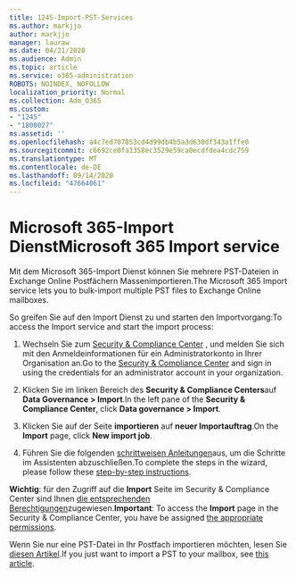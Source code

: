 ```yaml
---
title: 1245-Import-PST-Services
ms.author: markjjo
author: markjjo
manager: lauraw
ms.date: 04/21/2020
ms.audience: Admin
ms.topic: article
ms.service: o365-administration
ROBOTS: NOINDEX, NOFOLLOW
localization_priority: Normal
ms.collection: Adm_O365
ms.custom:
- "1245"
- "1800027"
ms.assetid: ''
ms.openlocfilehash: a4c7ed707853cd4d99db4b5a3d630df343a1ffe0
ms.sourcegitcommit: c6692ce0fa1358ec3529e59ca0ecdfdea4cdc759
ms.translationtype: MT
ms.contentlocale: de-DE
ms.lasthandoff: 09/14/2020
ms.locfileid: "47664061"
---
```

# <a name="microsoft-365-import-service"></a><span data-ttu-id="fd68f-102">Microsoft 365-Import Dienst</span><span class="sxs-lookup"><span data-stu-id="fd68f-102">Microsoft 365 Import service</span></span>

<span data-ttu-id="fd68f-103">Mit dem Microsoft 365-Import Dienst können Sie mehrere PST-Dateien in Exchange Online Postfächern Massenimportieren.</span><span class="sxs-lookup"><span data-stu-id="fd68f-103">The Microsoft 365 Import service lets you to bulk-import multiple PST files to Exchange Online mailboxes.</span></span>

<span data-ttu-id="fd68f-104">So greifen Sie auf den Import Dienst zu und starten den Importvorgang:</span><span class="sxs-lookup"><span data-stu-id="fd68f-104">To access the Import service and start the import process:</span></span>

1. <span data-ttu-id="fd68f-105">Wechseln Sie zum [Security & Compliance Center](https://protection.office.com) , und melden Sie sich mit den Anmeldeinformationen für ein Administratorkonto in Ihrer Organisation an.</span><span class="sxs-lookup"><span data-stu-id="fd68f-105">Go to the [Security & Compliance Center](https://protection.office.com) and sign in using the credentials for an administrator account in your organization.</span></span>

2. <span data-ttu-id="fd68f-106">Klicken Sie im linken Bereich des **Security & Compliance Centers**auf **Data Governance > Import**.</span><span class="sxs-lookup"><span data-stu-id="fd68f-106">In the left pane of the **Security & Compliance Center**, click **Data governance > Import**.</span></span>

3. <span data-ttu-id="fd68f-107">Klicken Sie auf der Seite **importieren** auf **neuer Importauftrag**.</span><span class="sxs-lookup"><span data-stu-id="fd68f-107">On the **Import** page, click **New import job**.</span></span>

4. <span data-ttu-id="fd68f-108">Führen Sie die folgenden [schrittweisen Anleitungen](https://docs.microsoft.com/microsoft-365/security/office-365-security/use-dkim-to-validate-outbound-email)aus, um die Schritte im Assistenten abzuschließen.</span><span class="sxs-lookup"><span data-stu-id="fd68f-108">To complete the steps in the wizard, please follow these [step-by-step instructions](https://docs.microsoft.com/microsoft-365/security/office-365-security/use-dkim-to-validate-outbound-email).</span></span>

<span data-ttu-id="fd68f-109">**Wichtig**: für den Zugriff auf die **Import** Seite im Security & Compliance Center sind Ihnen  [die entsprechenden Berechtigungen](https://docs.microsoft.com/microsoft-365/security/office-365-security/use-dkim-to-validate-outbound-email)zugewiesen.</span><span class="sxs-lookup"><span data-stu-id="fd68f-109">**Important**: To access the **Import** page in the Security & Compliance Center, you have be assigned  [the appropriate permissions](https://docs.microsoft.com/microsoft-365/security/office-365-security/use-dkim-to-validate-outbound-email).</span></span>

<span data-ttu-id="fd68f-110">Wenn Sie nur eine PST-Datei in Ihr Postfach importieren möchten, lesen Sie [diesen Artikel](https://support.office.com/article/import-email-contacts-and-calendar-from-an-outlook-pst-file-431a8e9a-f99f-4d5f-ae48-ded54b3440ac).</span><span class="sxs-lookup"><span data-stu-id="fd68f-110">If you just want to import a PST to your mailbox, see [this article](https://support.office.com/article/import-email-contacts-and-calendar-from-an-outlook-pst-file-431a8e9a-f99f-4d5f-ae48-ded54b3440ac).</span></span>
